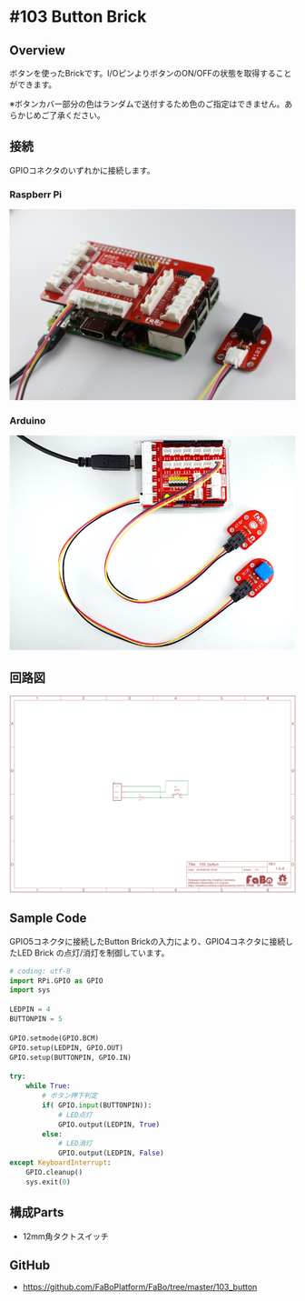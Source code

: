 # #103 Button Brick

[](../img/100_analog/product/103.jpg)
<!--COLORME-->

## Overview
ボタンを使ったBrickです。I/OピンよりボタンのON/OFFの状態を取得することができます。

※ボタンカバー部分の色はランダムで送付するため色のご指定はできません。あらかじめご了承ください。

## 接続

GPIOコネクタのいずれかに接続します。

### Raspberr Pi
![](../img/100_analog/connect/103_connect_with_rasppi.jpg)


### Arduino
![](../img/100_analog/connect/103_button_connect.jpg)

## 回路図
![](../img/100_analog/schematic/103_button.png)

## Sample Code

GPIO5コネクタに接続したButton Brickの入力により、GPIO4コネクタに接続したLED Brick の点灯/消灯を制御しています。

```python
# coding: utf-8
import RPi.GPIO as GPIO
import sys

LEDPIN = 4
BUTTONPIN = 5

GPIO.setmode(GPIO.BCM)
GPIO.setup(LEDPIN, GPIO.OUT)
GPIO.setup(BUTTONPIN, GPIO.IN)

try:
	while True:
		# ボタン押下判定
		if( GPIO.input(BUTTONPIN)):
			# LED点灯
			GPIO.output(LEDPIN, True)
		else:
			# LED消灯
			GPIO.output(LEDPIN, False)
except KeyboardInterrupt:
	GPIO.cleanup()
	sys.exit(0)
```


## 構成Parts
- 12mm角タクトスイッチ

## GitHub
- https://github.com/FaBoPlatform/FaBo/tree/master/103_button
